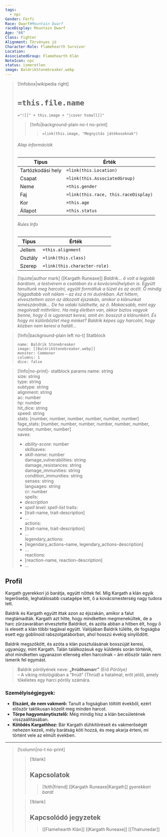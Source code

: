```yaml
---
tags:
  - npc
Gender: Férfi
Race: Dwarf#Mountain Dwarf
raceDisplay: Mountain Dwarf
Age: "66"
Class: Fighter
Alignment: Törvényes jó
Character-Role: Flamehearth Survivor
Location:
AssociatedGroup: Flamehearth Klán
NoteIcon: npc
status: ismeretlen
image: BaldrikStonebreaker.webp
---
```


> [!infobox|wikipedia right]
> # `=this.file.name`
> `="![[" + this.image + "|cover hsmall]]"`
>> [!info|background-plain no-t no-print]
>>> `=link(this.image, "Megnyitás játékosoknak")`
> ###### Alap információk
> Típus |  Érték |
> ---|---|
> Tartózkodási hely | `=link(this.Location)` |
> Csapat | `=link(this.AssociatedGroup)` |
> Neme | `=this.gender` |
> Faj | `=link(this.race, this.raceDisplay)` |
> Kor | `=this.age` |
> Állapot | `=this.status` |
> ###### Rules Info
> Típus |  Érték |
> ---|---|
> Jellem | `=this.alignment` |
> Osztály | `=link(this.class)` |
> Szerep | `=link(this.character-role)` |

>[!quote|author mark] [[Kargath Runeaxe]]
>_Baldrik… ő volt a legjobb barátom, a testvérem a csatában és a kovácsműhelyben is. Együtt tanultunk meg harcolni, együtt formáltuk a tüzet és az acélt. Ő mindig higgadtabb volt nálam – az ész a mi duónkban. Azt hittem, elvesztettem azon az átkozott éjszakán, amikor a klánunkat lemészárolták... De ha valaki túlélhette, az ő. Makacsabb, mint egy megolvadt mithrilérc. Ha még életben van, akkor biztos vagyok benne, hogy ő is ugyanazt keresi, amit én: bosszút a klánunkért. És hogy mi különböztet meg minket? Baldrik képes úgy harcolni, hogy közben nem keresi a halált..._

> [!info|background-plain left no-t] Statblock
> ```statblock
> name: Baldrik Stonebreaker
> image: [[BaldrikStonebreaker.webp]]
> monster: Commoner
> columns: 1
> dice: false
> ```

> [!info|no-print]- statblock params
>  name: string  
> size: string  
> type: string  
> subtype: string  
> alignment: string  
> ac: number  
> hp: number  
> hit_dice: string  
> speed: string  
> stats: [number, number, number, number, number, number]  
> fage_stats: [number, number, number, number, number, number, number, number, number]  
> saves:  
> - *ability-score*: number  
> skillsaves:  
> - *skill-name*: number  
> damage_vulnerabilities: string  
> damage_resistances: string  
> damage_immunities: string  
> condition_immunities: string  
> senses: string  
> languages: string  
> cr: number  
> spells:  
> - *description*
> - *spell level*: *spell-list*
> traits:  
> - [trait-name, trait-description]  
> - ...  
> actions:  
> - [trait-name, trait-description]  
> - ...  
> legendary_actions:  
> - [legendary_actions-name, legendary_actions-description]  
> - ...  
> reactions:  
> - [reaction-name, reaction-description]  
> - ...

## Profil
Kargath gyerekkori jó barátja, együtt nőttek fel. Míg Kargath a klán egyik legerősebb, leghalálosabb csatagépe lett, ő a kovácsmesterség nagy tudora lett.

Baldrik és Kargath együtt ittak azon az éjszakán, amikor a falut megtámadták. Kargath azt hitte, hogy mindketten megmenekültek, de a harc zűrzavarában elvesztette Baldrikot, és azóta abban a hitben élt, hogy ő is elesett a klán többi tagjával együtt. Valójában Baldrik túlélte, de fogságba esett egy goblinoid rabszolgatáborban, ahol hosszú évekig sínylődött.

Baldrik megszökött, és azóta a klán pusztulásának bosszúját keresi, ugyanúgy, mint Kargath. Talán találkozásuk egy küldetés során történik, ahol mindketten ugyanazon ellenség ellen harcolnak – ám először talán nem ismerik fel egymást.

>Baldrik pörölyének neve: **„Þrúðhamarr”** _(Erő Pörölye)_  
>– A viking mitológiában a "Þrúð" (Thrúd) a hatalmat, erőt jelöli, amely tökéletes egy harci pöröly számára.

### **Személyiségjegyek:**

- **Elszánt, de nem vakmerő:** Tanult a fogságban töltött évekből, ezért először taktikusan közelít meg minden harcot.
- **Törpe hagyománytisztelő:** Még mindig hisz a klán becsületének visszaállításában.
- **Kötődés Kargathhoz:** Bár Kargath dühkitöréseit és vakmerőségét nehezen kezeli, mély barátság köti hozzá, és meg akarja érteni, mi történt vele az elmúlt években.

---
> [!column|no-t no-print]
>
>> [!blank]
>> ## Kapcsolatok
>>> [!kith|friend] [[Kargath Runeaxe|Kargath]] _gyerekkori barát_
>
>> [!blank]
>> ## **Kapcsolódó jegyzetek**
>>> [[Flamehearth Klán]]
>>> [[Kargath Runeaxe]]
>>> [[Thalrunedar]]